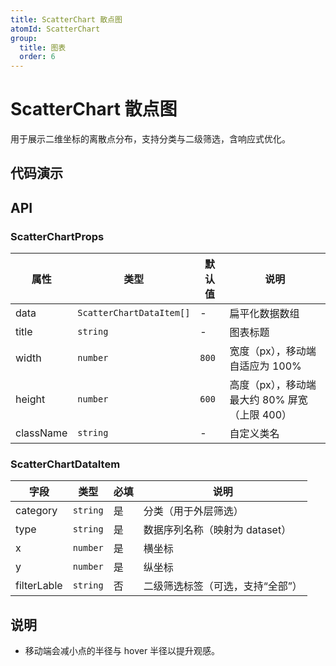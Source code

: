 ```yaml
---
title: ScatterChart 散点图
atomId: ScatterChart
group:
  title: 图表
  order: 6
---
```


# ScatterChart 散点图

用于展示二维坐标的离散点分布，支持分类与二级筛选，含响应式优化。

## 代码演示

<code src="../demos/charts/scatter.tsx" background="var(--main-bg-color)" iframe=540></code>

## API

### ScatterChartProps

| 属性 | 类型 | 默认值 | 说明 |
| --- | --- | --- | --- |
| data | `ScatterChartDataItem[]` | - | 扁平化数据数组 |
| title | `string` | - | 图表标题 |
| width | `number` | `800` | 宽度（px），移动端自适应为 100% |
| height | `number` | `600` | 高度（px），移动端最大约 80% 屏宽（上限 400）|
| className | `string` | - | 自定义类名 |

### ScatterChartDataItem

| 字段 | 类型 | 必填 | 说明 |
| --- | --- | --- | --- |
| category | `string` | 是 | 分类（用于外层筛选）|
| type | `string` | 是 | 数据序列名称（映射为 dataset）|
| x | `number` | 是 | 横坐标 |
| y | `number` | 是 | 纵坐标 |
| filterLable | `string` | 否 | 二级筛选标签（可选，支持“全部”）|

## 说明
- 移动端会减小点的半径与 hover 半径以提升观感。 
